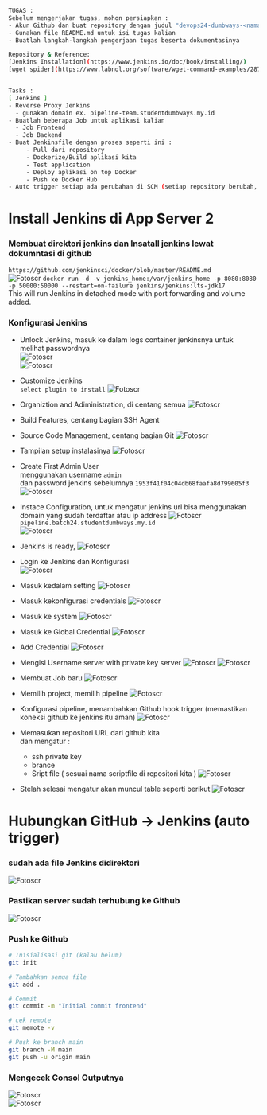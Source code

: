 ```bash
TUGAS :
Sebelum mengerjakan tugas, mohon persiapkan :
- Akun Github dan buat repository dengan judul "devops24-dumbways-<nama kalian>"
- Gunakan file README.md untuk isi tugas kalian
- Buatlah langkah-langkah pengerjaan tugas beserta dokumentasinya

Repository & Reference:
[Jenkins Installation](https://www.jenkins.io/doc/book/installing/)
[wget spider](https://www.labnol.org/software/wget-command-examples/28750/)


Tasks :
[ Jenkins ]
- Reverse Proxy Jenkins
  - gunakan domain ex. pipeline-team.studentdumbways.my.id
- Buatlah beberapa Job untuk aplikasi kalian
  - Job Frontend
  - Job Backend
- Buat Jenkinsfile dengan proses seperti ini :
     - Pull dari repository
     - Dockerize/Build aplikasi kita
     - Test application
     - Deploy aplikasi on top Docker
     - Push ke Docker Hub
- Auto trigger setiap ada perubahan di SCM (setiap repository berubah, otomatis menjalankan build)
```
# Install Jenkins di App Server 2
### Membuat direktori jenkins dan Insatall jenkins lewat dokumntasi di github  
`https://github.com/jenkinsci/docker/blob/master/README.md`  
![Fotoscr](scr/Foto-01.png)
`docker run -d -v jenkins_home:/var/jenkins_home -p 8080:8080 -p 50000:50000 --restart=on-failure jenkins/jenkins:lts-jdk17`  
This will run Jenkins in detached mode with port forwarding and volume added.  




### Konfigurasi Jenkins
- Unlock Jenkins, masuk ke dalam logs container jenkinsnya untuk melihat passwordnya  
  ![Fotoscr](scr/Foto-1.png)  
  ![Fotoscr](scr/Foto-2.png)  
- Customize Jenkins  
  `select plugin to install` 
  ![Fotoscr](scr/Foto-3.png)
- Organiztion and Adiministration, di centang semua
  ![Fotoscr](scr/Foto-4.png) 
- Build Features, centang bagian SSH Agent 
- Source Code Management, centang bagian Git
  ![Fotoscr](scr/Foto-5.png) 
- Tampilan setup instalasinya
  ![Fotoscr](scr/Foto-6.png)  
- Create First Admin User  
  menggunakan username 
 `admin`  
  dan password jenkins sebelumnya 
  `1953f41f04c04db68faafa8d799605f3`
  ![Fotoscr](scr/Foto-7.png)  
- Instace Configuration,
  untuk mengatur jenkins url bisa menggunakan domain yang sudah terdaftar atau ip address 
  ![Fotoscr](scr/Foto-8.png)
  `pipeline.batch24.studentdumbways.my.id`  
  ![Fotoscr](scr/Foto-8-1.png)    
- Jenkins is ready, 
  ![Fotoscr](scr/Foto-9.png)  
- Login ke Jenkins dan Konfigurasi  
  ![Fotoscr](scr/Foto-10.png)
- Masuk kedalam setting
  ![Fotoscr](scr/Foto-11.png)
- Masuk kekonfigurasi credentials
  ![Fotoscr](scr/Foto-12.png)
- Masuk ke system
  ![Fotoscr](scr/Foto-13.png)
- Masuk ke Global Credential
  ![Fotoscr](scr/Foto-14.png)
- Add Credential
  ![Fotoscr](scr/Foto-15.png)

- Mengisi Username server with private key server
  ![Fotoscr](scr/Foto-17.png) 
  ![Fotoscr](scr/Foto-17-1.png)
- Membuat Job baru
  ![Fotoscr](scr/Foto-18.png)
- Memilih project, memilih pipeline
  ![Fotoscr](scr/Foto-19.png)
- Konfigurasi pipeline, menambahkan Github hook trigger (memastikan koneksi github ke jenkins itu aman)
  ![Fotoscr](scr/Foto-20.png)
- Memasukan repositori URL dari github kita  
  dan mengatur :
  - ssh private key  
  - brance  
  - Sript file ( sesuai nama scriptfile di repositori kita ) 
  ![Fotoscr](scr/Foto-21.png)  
- Stelah selesai mengatur akan muncul table seperti berikut
  ![Fotoscr](scr/Foto-22.png)  

# Hubungkan GitHub → Jenkins (auto trigger)
### sudah ada file Jenkins didirektori 
  ![Fotoscr](scr/Foto-23.png)  
### Pastikan server sudah terhubung ke Github
  ![Fotoscr](scr/Foto-24.png)  
### Push ke Github
```bash
# Inisialisasi git (kalau belum)
git init

# Tambahkan semua file
git add .

# Commit
git commit -m "Initial commit frontend"

# cek remote
git memote -v

# Push ke branch main
git branch -M main
git push -u origin main
```
### Mengecek Consol Outputnya 
  ![Fotoscr](scr/Foto-25.png)  
  ![Fotoscr](scr/Foto-26.png)  

### 














































